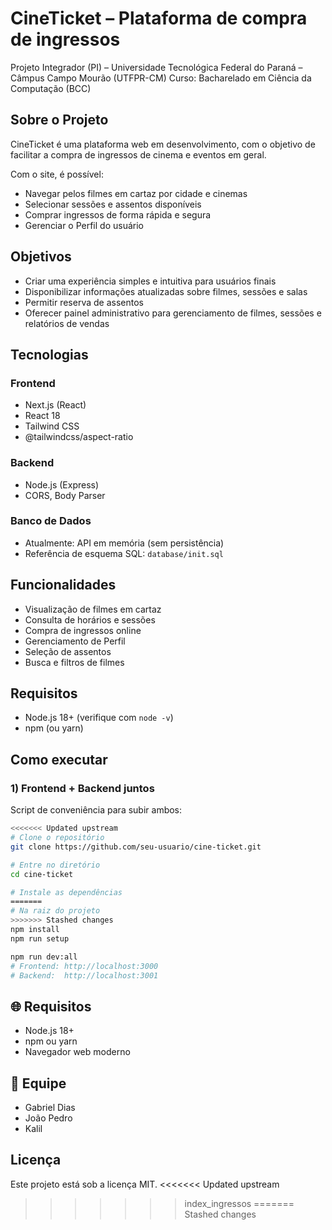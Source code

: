 # CineTicket – Plataforma de compra de ingressos

Projeto Integrador (PI) – Universidade Tecnológica Federal do Paraná – Câmpus Campo Mourão (UTFPR-CM)
Curso: Bacharelado em Ciência da Computação (BCC)

## Sobre o Projeto

CineTicket é uma plataforma web em desenvolvimento, com o objetivo de facilitar a compra de ingressos de cinema e eventos em geral.

Com o site, é possível:
- Navegar pelos filmes em cartaz por cidade e cinemas
- Selecionar sessões e assentos disponíveis
- Comprar ingressos de forma rápida e segura
- Gerenciar o Perfil do usuário

## Objetivos

- Criar uma experiência simples e intuitiva para usuários finais
- Disponibilizar informações atualizadas sobre filmes, sessões e salas
- Permitir reserva de assentos
- Oferecer painel administrativo para gerenciamento de filmes, sessões e relatórios de vendas

## Tecnologias

### Frontend
- Next.js (React)
- React 18
- Tailwind CSS
- @tailwindcss/aspect-ratio

### Backend
- Node.js (Express)
- CORS, Body Parser

### Banco de Dados
- Atualmente: API em memória (sem persistência)
- Referência de esquema SQL: `database/init.sql`

## Funcionalidades

- Visualização de filmes em cartaz
- Consulta de horários e sessões
- Compra de ingressos online
- Gerenciamento de Perfil
- Seleção de assentos
- Busca e filtros de filmes

## Requisitos

- Node.js 18+ (verifique com `node -v`)
- npm (ou yarn)

## Como executar

### 1) Frontend + Backend juntos

Script de conveniência para subir ambos:

```bash
<<<<<<< Updated upstream
# Clone o repositório
git clone https://github.com/seu-usuario/cine-ticket.git

# Entre no diretório
cd cine-ticket

# Instale as dependências
=======
# Na raiz do projeto 
>>>>>>> Stashed changes
npm install
npm run setup   

npm run dev:all
# Frontend: http://localhost:3000
# Backend:  http://localhost:3001
```

## 🌐 Requisitos

- Node.js 18+
- npm ou yarn
- Navegador web moderno

## 👥 Equipe

- Gabriel Dias
- João Pedro
- Kalil

## Licença

Este projeto está sob a licença MIT.
<<<<<<< Updated upstream
>>>>>>> index_ingressos
=======
>>>>>>> Stashed changes
